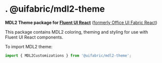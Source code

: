 # . @uifabric/mdl2-theme

**MDL2 Theme package for [Fluent UI React](https://developer.microsoft.com/en-us/fluentui)**
([formerly Office UI Fabric React](https://developer.microsoft.com/en-us/office/blogs/ui-fabric-is-evolving-into-fluent-ui/))

This package contains MDL2 coloring, theming and styling for use with Fluent UI React components.

To import MDL2 theme:

```js
import { MDL2Customizations } from '@uifabric/mdl2-theme';
```
